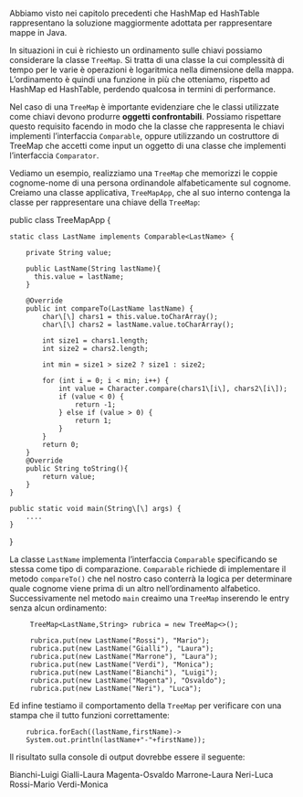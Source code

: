 Abbiamo visto nei capitolo precedenti che HashMap ed HashTable rappresentano la soluzione maggiormente adottata per rappresentare mappe in Java.

In situazioni in cui è richiesto un ordinamento sulle chiavi possiamo considerare la classe `TreeMap`. Si tratta di una classe la cui complessità di tempo per le varie è operazioni è logaritmica nella dimensione della mappa. L’ordinamento è quindi una funzione in più che otteniamo, rispetto ad HashMap ed HashTable, perdendo qualcosa in termini di performance.

Nel caso di una `TreeMap` è importante evidenziare che le classi utilizzate come chiavi devono produrre **oggetti confrontabili**. Possiamo rispettare questo requisito facendo in modo che la classe che rappresenta le chiavi implementi l’interfaccia `Comparable`, oppure utilizzando un costruttore di TreeMap che accetti come input un oggetto di una classe che implementi l’interfaccia `Comparator`.

Vediamo un esempio, realizziamo una `TreeMap` che memorizzi le coppie cognome-nome di una persona ordinandole alfabeticamente sul cognome. Creiamo una classe applicativa, `TreeMapApp`, che al suo interno contenga la classe per rappresentare una chiave della `TreeMap`:

public class TreeMapApp {

	static class LastName implements Comparable<LastName> {

		private String value;

		public LastName(String lastName){
		  this.value = lastName;	
		}
		
		@Override
		public int compareTo(LastName lastName) {
			char\[\] chars1 = this.value.toCharArray();
			char\[\] chars2 = lastName.value.toCharArray();

			int size1 = chars1.length;
			int size2 = chars2.length;

			int min = size1 > size2 ? size1 : size2;

			for (int i = 0; i < min; i++) {
				int value = Character.compare(chars1\[i\], chars2\[i\]);
				if (value < 0) {
					return -1;
				} else if (value > 0) {
					return 1;
				}
			}
			return 0;
		}
		@Override
		public String toString(){
			return value;
		}
	}

	public static void main(String\[\] args) {
        ....
	}
}

 

La classe `LastName` implementa l’interfaccia `Comparable` specificando se stessa come tipo di comparazione. `Comparable` richiede di implementare il metodo `compareTo()` che nel nostro caso conterrà la logica per determinare quale cognome viene prima di un altro nell’ordinamento alfabetico. Successivamente nel metodo `main` creaimo una `TreeMap` inserendo le entry senza alcun ordinamento:

         TreeMap<LastName,String> rubrica = new TreeMap<>();
         
         rubrica.put(new LastName("Rossi"), "Mario");
         rubrica.put(new LastName("Gialli"), "Laura");
         rubrica.put(new LastName("Marrone"), "Laura");
         rubrica.put(new LastName("Verdi"), "Monica");
         rubrica.put(new LastName("Bianchi"), "Luigi");
         rubrica.put(new LastName("Magenta"), "Osvaldo");
         rubrica.put(new LastName("Neri"), "Luca");

Ed infine testiamo il comportamento della `TreeMap` per verificare con una stampa che il tutto funzioni correttamente:

        rubrica.forEach((lastName,firstName)->
        System.out.println(lastName+"-"+firstName));

Il risultato sulla console di output dovrebbe essere il seguente:

Bianchi-Luigi
Gialli-Laura
Magenta-Osvaldo
Marrone-Laura
Neri-Luca
Rossi-Mario
Verdi-Monica